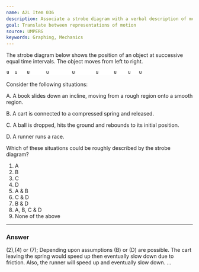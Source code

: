 ```yaml
---
name: A2L Item 036
description: Associate a strobe diagram with a verbal description of motion
goal: Translate between representations of motion
source: UMPERG
keywords: Graphing, Mechanics
---
```


The strobe diagram below shows the position of an object at successive
equal time intervals.  The object moves from left to right.

![Item036_fig1.gif](../images/Item036_fig1.gif)

Consider the following situations:

A. A book slides down an incline, moving from a rough region onto a
smooth region.

B. A cart is connected to a compressed spring and released.

C. A ball is dropped, hits the ground and rebounds to its initial
position.

D. A runner runs a race.

Which of these situations could be roughly described by the strobe
diagram?

1. A
2. B
3. C
4. D
5. A & B
6. C & D
7. B & D
8. A, B, C & D
9. None of the above

<hr/>

### Answer
(2),(4) or (7); Depending upon assumptions (B) or (D) are possible. The cart leaving the spring would speed up then eventually slow down due to friction. Also, the runner will speed up and eventually slow down.
...
